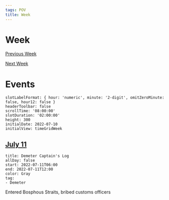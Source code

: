 ```yaml
---
tags: POV
title: Week
---
```


# Week

[Previous Week](2022-W28.md)

[Next Week](2022-W30.md)

# Events

```itinerary
slotLabelFormat: { hour: 'numeric', minute: '2-digit', omitZeroMinute: false, hour12: false }
headerToolbar: false
scrollTime: '08:00:00'
slotDuration: '02:00:00'
height: 300
initialDate: 2022-07-10
initialView: timeGridWeek
```

## [July 11](2022-07-18.md)

```itinerary-event
title: Demeter Captain's Log
allDay: false
start: 2022-07-11T06:00
end: 2022-07-11T12:00
color: Gray
tag:
- Demeter
```
Entered Bosphous Straits, bribed customs officers
